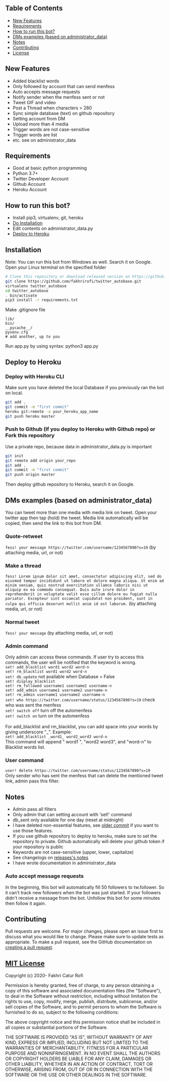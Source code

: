 

## Table of Contents
- [New Features](#new-features)
- [Requirements](#requirements)
- [How to run this bot?](#how-to-run-this-bot)
- [DMs examples (based on administrator_data)](#dms-examples-based-on-administrator_data)
- [Notes](#notes)
- [Contributing](#contributing)
- [License](#mit-license)


## New Features
- Added blacklist words
- Only followed by account that can send menfess
- Auto accepts message requests
- Notify sender when the menfess sent or not
- Tweet GIF and video
- Post a Thread when characters > 280
- Sync simple database (text) on github repository
- Setting account from DM
- Upload more than 4 media
- Trigger words are not case-sensitive
- Trigger words are list
- etc. see on administrator_data


## Requirements
- Good at basic python programming
- Python 3.7+
- Twitter Developer Account
- Github Account
- Heroku Account


## How to run this bot?
- Install pip3, virtualenv, git, heroku
- [Do Installation](#installation)
- Edit contents on administrator_data.py
- [Deploy to Heroku](#deploy-to-heroku)


## Installation
Note: You can run this bot from Windows as well. Search it on Google. <br>
Open your Linux terminal on the specified folder <br>
```bash
# Clone this repository or download released version on https://github.com/fakhrirofi/twitter_autobase/releases
git clone https://github.com/fakhrirofi/twitter_autobase.git
virtualenv twitter_autobase
cd twitter_autobase
. bin/activate
pip3 install -r requirements.txt
```
Make .gitignore file <br>
```
lib/
bin/
__pycache__/
pyvenv.cfg
# add another, up to you
```
Run app.py by using syntax: python3 app.py


## Deploy to Heroku
### Deploy with Heroku CLI
Make sure you have deleted the local Database if you previously ran the bot on local.
```bash
git add .
git commit -m "first commit"
heroku git:remote -a your_heroku_app_name
git push heroku master
```
### Push to Github (If you deploy to Heroku with Github repo) or Fork this repository
Use a private repo, because data in administrator_data.py is important
```bash
git init
git remote add origin your_repo
git add .
git commit -m "first commit"
git push origin master
```
Then deploy github repository to Heroku, search it on Google. <br>


## DMs examples (based on administrator_data)
You can tweet more than one media with media link on tweet. Open your twitter app then tap (hold) the tweet. Media link automatically will be copied, then send the link to this bot from DM.
### Quote-retweet
`fess! your message https://twitter.com/username/1234567890?s=19` (by attaching media, url, or not)
### Make a thread
`fess! Lorem ipsum dolor sit amet, consectetur adipiscing elit, sed do eiusmod tempor incididunt ut labore et dolore magna aliqua. Ut enim ad minim veniam, quis nostrud exercitation ullamco laboris nisi ut aliquip ex ea commodo consequat. Duis aute irure dolor in reprehenderit in voluptate velit esse cillum dolore eu fugiat nulla pariatur. Excepteur sint occaecat cupidatat non proident, sunt in culpa qui officia deserunt mollit anim id est laborum.` (by attaching media, url, or not)
### Normal tweet
`fess! your message` (by attaching media, url, or not)
### Admin command
Only admin can access these commands. If user try to access this commands, the user will be notified that the keyword is wrong. <br>
`set! add_blacklist word1 word2 word-n` <br>
`set! rm_blacklist word1 word2 word-n` <br>
`set! db_update` not available when Database = False <br>
`set! display_blacklist` <br>
`set! rm_followed username1 username2 username-n` <br>
`set! add_admin username1 username2 username-n` <br>
`set! rm_admin username1 username2 username-n` <br>
`set! who https://twitter.com/username/status/1234567890?s=19` check who was sent the menfess <br>
`set! switch off` turn off the automenfess <br>
`set! switch on` turn on the automenfess<br> <br>
For add_blacklist and rm_blacklist, you can add space into your words by giving underscore "_". Example: <br>
`set! add_blacklist _word1_ word2_word3 word-n` <br>
This command will append " word1 ", "word2 word3", and "word-n" to Blacklist words list.
### User command
`user! delete https://twitter.com/username/status/1234567890?s=19` <br>
Only sender who has sent the menfess that can delete the mentioned tweet link, admin pass this filter.


## Notes
- Admin pass all filters
- Only admin that can setting account with 'set!' command
- db_sent only available for one day (reset at midnight)
- I have deleted non-essential features, see [older commit](https://github.com/fakhrirofi/twitter_autobase/tree/e63b33ebe62094f23c73e3ef2db455e5dfd62076) if you want to use those features.
- If you use github repository to deploy to heroku, make sure to set the repository to private. Github automatically will delete your github token if your repository is public
- Keywords are not case-sensitive (upper, lower, capitalize)
- See changelogs on [releases's notes](https://github.com/fakhrirofi/twitter_autobase/releases)
- I have wrote documentation in administrator_data
### Auto accept message requests
In the beginning, this bot will automatically fill 50 followers to tw.follower. So it can't track new followers when the bot was just started. If your followers didn't receive a message from the bot. Unfollow this bot for some minutes then follow it again.


## Contributing
Pull requests are welcome. For major changes, please open an issue first to discuss what you would like to change. Please make sure to update tests as appropriate. To make a pull request, see the GitHub documentation on [creating a pull request](https://help.github.com/en/github/collaborating-with-issues-and-pull-requests/creating-a-pull-request).


## [MIT License](https://github.com/fakhrirofi/twitter_autobase/blob/master/LICENSE)

Copyright (c) 2020- Fakhri Catur Rofi

Permission is hereby granted, free of charge, to any person obtaining a copy
of this software and associated documentation files (the "Software"), to deal
in the Software without restriction, including without limitation the rights
to use, copy, modify, merge, publish, distribute, sublicense, and/or sell
copies of the Software, and to permit persons to whom the Software is
furnished to do so, subject to the following conditions:

The above copyright notice and this permission notice shall be included in all
copies or substantial portions of the Software.

THE SOFTWARE IS PROVIDED "AS IS", WITHOUT WARRANTY OF ANY KIND, EXPRESS OR
IMPLIED, INCLUDING BUT NOT LIMITED TO THE WARRANTIES OF MERCHANTABILITY,
FITNESS FOR A PARTICULAR PURPOSE AND NONINFRINGEMENT. IN NO EVENT SHALL THE
AUTHORS OR COPYRIGHT HOLDERS BE LIABLE FOR ANY CLAIM, DAMAGES OR OTHER
LIABILITY, WHETHER IN AN ACTION OF CONTRACT, TORT OR OTHERWISE, ARISING FROM,
OUT OF OR IN CONNECTION WITH THE SOFTWARE OR THE USE OR OTHER DEALINGS IN THE
SOFTWARE.
